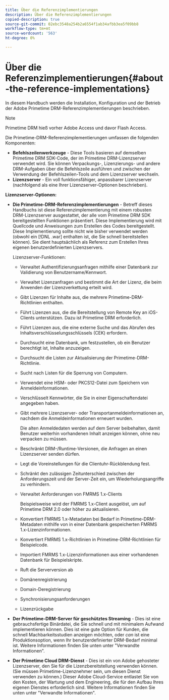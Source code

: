 ```yaml
---
title: Über die Referenzimplementierungen
description: Über die Referenzimplementierungen
copied-description: true
source-git-commit: 02ebc3548a254b2a6554f1ab34afbb3ea5f09bb8
workflow-type: tm+mt
source-wordcount: '563'
ht-degree: 0%

---
```


# Über die Referenzimplementierungen{#about-the-reference-implementations}

In diesem Handbuch werden die Installation, Konfiguration und der Betrieb der Adobe Primetime DRM-Referenzimplementierungen beschrieben.

>[!NOTE]
>
>Primetime DRM hieß vorher Adobe Access und davor Flash Access.

Die Primetime-DRM-Referenzimplementierungen umfassen die folgenden Komponenten:

* **Befehlszeilenwerkzeuge** - Diese Tools basieren auf demselben Primetime DRM SDK-Code, der im Primetime DRM-Lizenzserver verwendet wird. Sie können Verpackungs-, Lizenzierungs- und andere DRM-Aufgaben über die Befehlszeile ausführen und zwischen der Verwendung der Befehlszeilen-Tools und dem Lizenzserver wechseln.
* **Lizenzserver** - Ein voll funktionsfähiger, anpassbarer Lizenzserver (nachfolgend als eine Ihrer Lizenzserver-Optionen beschrieben).

**Lizenzserver-Optionen:**

* **Die Primetime-DRM-Referenzimplementierungen** - Betreff dieses Handbuchs ist diese Referenzimplementierung mit einem robusten DRM-Lizenzserver ausgestattet, der alle vom Primetime DRM SDK bereitgestellten Funktionen präsentiert. Diese Implementierung wird mit Quellcode und Anweisungen zum Erstellen des Codes bereitgestellt. Diese Implementierung sollte nicht wie bisher verwendet werden (obwohl ein [!DNL .war] enthalten ist, die Sie schnell bereitstellen können). Sie dient hauptsächlich als Referenz zum Erstellen Ihres eigenen benutzerdefinierten Lizenzservers.

  Lizenzserver-Funktionen:

   * Verwaltet Authentifizierungsanfragen mithilfe einer Datenbank zur Validierung von Benutzername/Kennwort.
   * Verwaltet Lizenzanfragen und bestimmt die Art der Lizenz, die beim Anwenden der Lizenzverkettung erteilt wird.
   * Gibt Lizenzen für Inhalte aus, die mehrere Primetime-DRM-Richtlinien enthalten.
   * Führt Lizenzen aus, die die Bereitstellung von Remote Key an iOS-Clients unterstützen. Dazu ist Primetime DRM erforderlich.
   * Führt Lizenzen aus, die eine externe Suche und das Abrufen des Inhaltsverschlüsselungsschlüssels (CEK) erfordern.
   * Durchsucht eine Datenbank, um festzustellen, ob ein Benutzer berechtigt ist, Inhalte anzuzeigen.
   * Durchsucht die Listen zur Aktualisierung der Primetime-DRM-Richtlinie.
   * Sucht nach Listen für die Sperrung von Computern.
   * Verwendet eine HSM- oder PKCS12-Datei zum Speichern von Anmeldeinformationen.
   * Verschlüsselt Kennwörter, die Sie in einer Eigenschaftendatei angegeben haben.
   * Gibt mehrere Lizenzserver- oder Transportanmeldeinformationen an, nachdem die Anmeldeinformationen erneuert wurden.

     Die alten Anmeldedaten werden auf dem Server beibehalten, damit Benutzer weiterhin vorhandenen Inhalt anzeigen können, ohne neu verpacken zu müssen.
   * Beschränkt DRM-/Runtime-Versionen, die Anfragen an einen Lizenzserver senden dürfen.
   * Legt die Voreinstellungen für die Clientuhr-Rückblendung fest.
   * Schränkt den zulässigen Zeitunterschied zwischen der Anforderungszeit und der Server-Zeit ein, um Wiederholungsangriffe zu verhindern.
   * Verwaltet Anforderungen von FMRMS 1.x-Clients

     Beispielsweise wird der FMRMS 1.x-Client ausgelöst, um auf Primetime DRM 2.0 oder höher zu aktualisieren.
   * Konvertiert FMRMS 1.x-Metadaten bei Bedarf in Primetime-DRM-Metadaten mithilfe von in einer Datenbank gespeicherten FMRMS 1.x-Lizenzinformationen.
   * Konvertiert FMRMS 1.x-Richtlinien in Primetime-DRM-Richtlinien für Beispielcode.
   * Importiert FMRMS 1.x-Lizenzinformationen aus einer vorhandenen Datenbank für Beispielskripte.
   * Ruft die Serverversion ab
   * Domänenregistrierung
   * Domain-Deregistrierung
   * Synchronisierungsanforderungen
   * Lizenzrückgabe

* **Der Primetime-DRM-Server für geschütztes Streaming** - Dies ist eine gebrauchsfertige Binärdatei, die Sie schnell und mit minimalem Aufwand implementieren können. Dies ist eine gute Option für Kunden, die schnell Machbarkeitsstudien anzeigen möchten, oder *can* ist eine Produktionsoption, wenn Ihr benutzerdefinierter DRM-Bedarf minimal ist. Weitere Informationen finden Sie unten unter &quot;Verwandte Informationen&quot;.

* **Der Primetime Cloud DRM-Dienst** - Dies ist ein von Adobe gehosteter Lizenzserver, den Sie für die Lizenzbereitstellung verwenden können. (Sie müssen Primetime-Lizenznehmer sein, um diesen Dienst verwenden zu können.) Dieser Adobe Cloud-Service entlastet Sie von den Kosten, der Wartung und dem Engineering, die für den Aufbau Ihres eigenen Dienstes erforderlich sind. Weitere Informationen finden Sie unten unter &quot;Verwandte Informationen&quot;.

